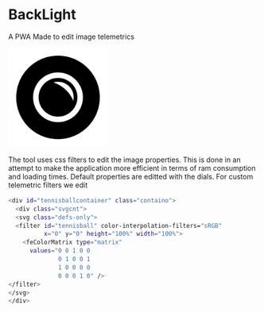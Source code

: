 # BackLight
A PWA Made to edit image telemetrics

<img src="data/fav.png" width="200">

The tool uses css filters to edit the image properties. This is done in an attempt to make the application more efficient in terms of ram consumption and loading times. Default properties are editted with the dials. For custom telemetric filters we edit

```sh
<div id="tennisballcontainer" class="containo">
  <div class="svgcnt"> 
  <svg class="defs-only">
  <filter id="tennisball" color-interpolation-filters="sRGB"
          x="0" y="0" height="100%" width="100%">
    <feColorMatrix type="matrix"
      values="0 0 1 0 0                                
              0 1 0 0 1  
              1 0 0 0 0 
              0 0 0 1 0" />
</filter>
</svg>
</div>

```
